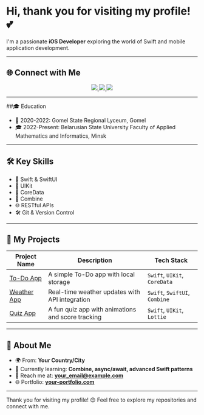 # Hi, thank you for visiting my profile! 💕

I'm a passionate **iOS Developer** exploring the world of Swift and mobile application development. 

---
## 🌐 Connect with Me
<div align="center"> 
  <a href="mailto:alinayashenok@yandex.ru">
    <img src="https://img.shields.io/badge/Gmail-333333?style=for-the-badge&logo=gmail&logoColor=red" />
  </a>
  <a href="https://www.linkedin.com/in/alina-yashenok-710873313/" target="_blank">
    <img src="https://img.shields.io/badge/LinkedIn-0077B5?style=for-the-badge&logo=linkedin&logoColor=white" />
  </a>
  <a href="https://t.me/alinaYashenok" target="_blank">
    <img src="https://img.shields.io/badge/Telegram-0088cc?style=for-the-badge&logo=telegram&logoColor=white" />
  </a>
</div>

---

##🎓 Education
- 🏫 2020-2022: Gomel State Regional Lyceum, Gomel
- 🎓 2022-Present: Belarusian State University
Faculty of Applied Mathematics and Informatics, Minsk

---

## 🛠️ Key Skills
- 📱 Swift & SwiftUI
- 🎨 UIKit
- 💾 CoreData
- 🔗 Combine
- 🌐 RESTful APIs
- 🛠 Git & Version Control

---

## 📂 My Projects

| Project Name | Description | Tech Stack |
|--------------|-------------|------------|
| [To-Do App](#) | A simple To-Do app with local storage | `Swift`, `UIKit`, `CoreData` |
| [Weather App](#) | Real-time weather updates with API integration | `Swift`, `SwiftUI`, `Combine` |
| [Quiz App](#) | A fun quiz app with animations and score tracking | `Swift`, `UIKit`, `Lottie` |

---

## 🌟 About Me
- 🌍 From: **Your Country/City**
- 🎯 Currently learning: **Combine, async/await, advanced Swift patterns**
- 📧 Reach me at: **[your_email@example.com](mailto:your_email@example.com)**
- 🌐 Portfolio: **[your-portfolio.com](https://your-portfolio.com)**

---

Thank you for visiting my profile! 😊 Feel free to explore my repositories and connect with me.


